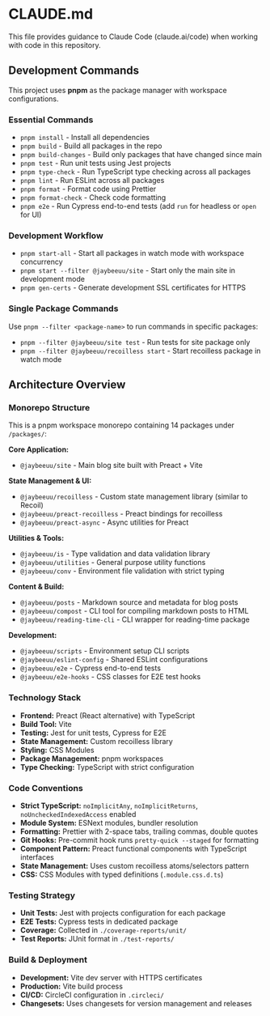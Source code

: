 # CLAUDE.md

This file provides guidance to Claude Code (claude.ai/code) when working with code in this repository.

## Development Commands

This project uses **pnpm** as the package manager with workspace configurations.

### Essential Commands

- `pnpm install` - Install all dependencies
- `pnpm build` - Build all packages in the repo
- `pnpm build-changes` - Build only packages that have changed since main
- `pnpm test` - Run unit tests using Jest projects
- `pnpm type-check` - Run TypeScript type checking across all packages
- `pnpm lint` - Run ESLint across all packages
- `pnpm format` - Format code using Prettier
- `pnpm format-check` - Check code formatting
- `pnpm e2e` - Run Cypress end-to-end tests (add `run` for headless or `open` for UI)

### Development Workflow

- `pnpm start-all` - Start all packages in watch mode with workspace concurrency
- `pnpm start --filter @jaybeeuu/site` - Start only the main site in development mode
- `pnpm gen-certs` - Generate development SSL certificates for HTTPS

### Single Package Commands

Use `pnpm --filter <package-name>` to run commands in specific packages:

- `pnpm --filter @jaybeeuu/site test` - Run tests for site package only
- `pnpm --filter @jaybeeuu/recoilless start` - Start recoilless package in watch mode

## Architecture Overview

### Monorepo Structure

This is a pnpm workspace monorepo containing 14 packages under `/packages/`:

**Core Application:**

- `@jaybeeuu/site` - Main blog site built with Preact + Vite

**State Management & UI:**

- `@jaybeeuu/recoilless` - Custom state management library (similar to Recoil)
- `@jaybeeuu/preact-recoilless` - Preact bindings for recoilless
- `@jaybeeuu/preact-async` - Async utilities for Preact

**Utilities & Tools:**

- `@jaybeeuu/is` - Type validation and data validation library
- `@jaybeeuu/utilities` - General purpose utility functions
- `@jaybeeuu/conv` - Environment file validation with strict typing

**Content & Build:**

- `@jaybeeuu/posts` - Markdown source and metadata for blog posts
- `@jaybeeuu/compost` - CLI tool for compiling markdown posts to HTML
- `@jaybeeuu/reading-time-cli` - CLI wrapper for reading-time package

**Development:**

- `@jaybeeuu/scripts` - Environment setup CLI scripts
- `@jaybeeuu/eslint-config` - Shared ESLint configurations
- `@jaybeeuu/e2e` - Cypress end-to-end tests
- `@jaybeeuu/e2e-hooks` - CSS classes for E2E test hooks

### Technology Stack

- **Frontend:** Preact (React alternative) with TypeScript
- **Build Tool:** Vite
- **Testing:** Jest for unit tests, Cypress for E2E
- **State Management:** Custom recoilless library
- **Styling:** CSS Modules
- **Package Management:** pnpm workspaces
- **Type Checking:** TypeScript with strict configuration

### Code Conventions

- **Strict TypeScript:** `noImplicitAny`, `noImplicitReturns`, `noUncheckedIndexedAccess` enabled
- **Module System:** ESNext modules, bundler resolution
- **Formatting:** Prettier with 2-space tabs, trailing commas, double quotes
- **Git Hooks:** Pre-commit hook runs `pretty-quick --staged` for formatting
- **Component Pattern:** Preact functional components with TypeScript interfaces
- **State Management:** Uses custom recoilless atoms/selectors pattern
- **CSS:** CSS Modules with typed definitions (`.module.css.d.ts`)

### Testing Strategy

- **Unit Tests:** Jest with projects configuration for each package
- **E2E Tests:** Cypress tests in dedicated package
- **Coverage:** Collected in `./coverage-reports/unit/`
- **Test Reports:** JUnit format in `./test-reports/`

### Build & Deployment

- **Development:** Vite dev server with HTTPS certificates
- **Production:** Vite build process
- **CI/CD:** CircleCI configuration in `.circleci/`
- **Changesets:** Uses changesets for version management and releases
